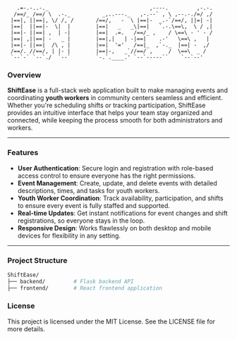 ```
   .=-.-..-._                                ,----.         ,-.-. 
  /==/_ /==/ \  .-._          _,..---._   ,-.--` , \ ,--.-./=/ ,/ 
 |==|, ||==|, \/ /, /       /==/,   -  \ |==|-  _.-`/==/, ||=| -| 
 |==|  ||==|-  \|  |        |==|   _   _\|==|   `.-.\==\,  \ / ,| 
 |==|- ||==| ,  | -|        |==|  .=.   /==/_ ,    / \==\ - ' - / 
 |==| ,||==| -   _ |        |==|,|   | -|==|    .-'   \==\ ,   |  
 |==|- ||==|  /\ , |        |==|  '='   /==|_  ,`-._  |==| -  ,/  
 /==/. //==/, | |- |        |==|-,   _`//==/ ,     /  \==\  _ /   
 `--`-` `--`./  `--`        `-.`.____.' `--`-----``    `--`--'
```

### **Overview**

**ShiftEase** is a full-stack web application built to make managing events and coordinating **youth workers** in community centers seamless and efficient. Whether you're scheduling shifts or tracking participation, ShiftEase provides an intuitive interface that helps your team stay organized and connected, while keeping the process smooth for both administrators and workers.

---

### **Features**

- **User Authentication**: Secure login and registration with role-based access control to ensure everyone has the right permissions.
- **Event Management**: Create, update, and delete events with detailed descriptions, times, and tasks for youth workers.
- **Youth Worker Coordination**: Track availability, participation, and shifts to ensure every event is fully staffed and supported.
- **Real-time Updates**: Get instant notifications for event changes and shift registrations, so everyone stays in the loop.
- **Responsive Design**: Works flawlessly on both desktop and mobile devices for flexibility in any setting.

---

### **Project Structure**

```bash
ShiftEase/
├── backend/         # Flask backend API
├── frontend/        # React frontend application
```


### **License**

This project is licensed under the MIT License. See the LICENSE file for more details.
